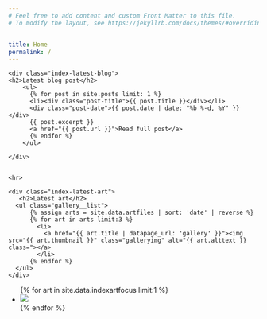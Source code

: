 ```yaml
---
# Feel free to add content and custom Front Matter to this file.
# To modify the layout, see https://jekyllrb.com/docs/themes/#overriding-theme-defaults


title: Home
permalink: /
---
```



<div class="index-content">
  <div class="index-latest">
    
    <div class="index-latest-blog">
    <h2>Latest blog post</h2>
        <ul>
          {% for post in site.posts limit: 1 %}
          <li><div class="post-title">{{ post.title }}</div></li>
          <div class="post-date">{{ post.date | date: "%b %-d, %Y" }}</div>
          {{ post.excerpt }} 
          <a href="{{ post.url }}">Read full post</a>
          {% endfor %}
        </ul>
      
    </div>


    <hr>

    <div class="index-latest-art">
       <h2>Latest art</h2>
      <ul class="gallery__list">
          {% assign arts = site.data.artfiles | sort: 'date' | reverse %}
          {% for art in arts limit:3 %}
            <li>
              <a href="{{ art.title | datapage_url: 'gallery' }}"><img src="{{ art.thumbnail }}" class="galleryimg" alt="{{ art.alttext }} class="></a>
            </li>
          {% endfor %}
      </ul>
    </div>
 </div>

  <div class="index-side">
    <ul>
        {% for art in site.data.indexartfocus limit:1 %}
          <li>
            <img src="{{ art.imagepath }}" class="index-art-focus"/>
          </li>
        {% endfor %}
    </ul>
  </div>
</div>
